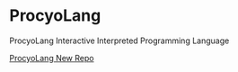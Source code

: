 # ProcyoLang
ProcyoLang Interactive Interpreted Programming Language

[ProcyoLang New Repo](https://github.com/ProcyonOS/ProcyoLang)

